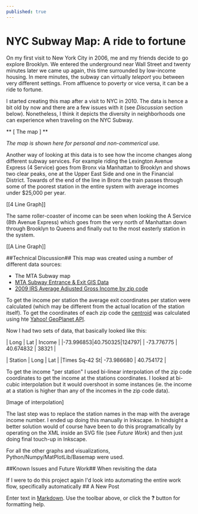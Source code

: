 ```yaml
---
published: true
---
```


# NYC Subway Map: A ride to fortune #



On my first visit to New York City in 2006, me and my friends decide to go explore Brooklyn. We entered the underground near Wall Street and twenty minutes later we came up again, this time surrounded by low-income housing. In mere minutes, the subway can virtually *teleport* you between very different settings. From affluence to poverty or vice versa, it can be a ride to fortune.  

I started creating this map after a visit to NYC in 2010. The data is hence a bit old by now and there are a few issues with it (see *Discussion* section below). Nonetheless, I think it depicts the diversity in neighborhoods one can experience when traveling on the NYC Subway.  


** [ The map ] **

*The map is shown here for personal and non-commerical use.*

Another way of looking at this data is to see how the income changes along different subway services. For example riding the Lexington Avenue Express (4 Service) goes from Bronx via Manhattan to Brooklyn and shows two clear peaks, one at the Upper East Side and one in the Financial District. Towards of the end of the line in Bronx the train passes through some of the poorest station in the entire system with average incomes under $25,000 per year.

[[4 Line Graph]]

The same roller-coaster of income can be seen when looking the A Service (8th Avenue Express) which goes from the very north of Manhattan down through Brooklyn to Queens and finally out to the most easterly station in the system.

[[A Line Graph]]



##Technical Discussion##
This map was created using a number of different data sources:


- The MTA Subway map
- [MTA Subway Entrance & Exit GIS Data](http://web.mta.info/developers/)
- [2009 IRS Average Adjusted Gross Income by zip code](http://www.irs.gov/uac/SOI-Tax-Stats-Individual-Income-Tax-Statistics-ZIP-Code-Data-(SOI)) 


To get the income per station the average exit coordinates per station were calculated (which may be different from the actual location of the station itself). To get the coordinates of each zip code the [centroid](http://en.wikipedia.org/wiki/Centroid) was calculated using hte [Yahoo! GeoPlanet API](http://developer.yahoo.com/geo/geoplanet/).

Now I had two sets of data, that basically looked like this:

| Long | Lat | Income |
|-73.996853|40.750325|124797|
| -73.776775 | 40.674832 | 38321 |

| Station | Long | Lat |
|Times Sq-42 St| -73.986680 | 40.754172 |

To get the income "per station" I used bi-linear interpolation of the zip code coordinates to get the income at the stations coordinates. I looked at bi-cubic interpolation but it would overshoot in some instances (ie. the income at a station is higher than any of the incomes in the zip code data).

[Image of interpolation]

The last step was to replace the station names in the map with the average income number. I ended up doing this manually in Inkscape. In hindsight a better solution would of course have been to do this programatically by operating on the XML inside an SVG file (see *Future Work*) and then just doing final touch-up in Inkscape. 

For all the other graphs and visualizations, Python/Numpy/MatPlotLib/Basemap were used.

##Known Issues and Future Work##
When revisiting the data 

If I were to do this project again I'd look into automating the entire work flow, specifically automatically  ## A New Post

Enter text in [Markdown](http://daringfireball.net/projects/markdown/). Use the toolbar above, or click the **?** button for formatting help.